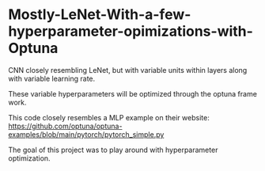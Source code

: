 # Mostly-LeNet-With-a-few-hyperparameter-opimizations-with-Optuna
CNN closely resembling LeNet, but with variable units within layers along with variable learning rate.

These variable hyperparameters will be optimized through the optuna frame work.

This code closely resembles a MLP example on their website: https://github.com/optuna/optuna-examples/blob/main/pytorch/pytorch_simple.py

The goal of this project was to play around with hyperparameter optimization.
